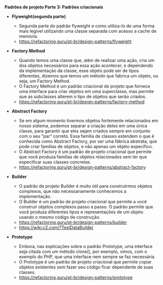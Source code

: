 **Padrões de projeto Parte 3: Padrões criacionais**

 - **Flyweight(segunda parte)**
    - Segunda parte do padrão flyweight e como utiliza-lo de uma forma mais legível utilizando uma classe separada com acesso a cache de memória.
    - https://refactoring.guru/pt-br/design-patterns/flyweight

 - **Factory Method**
    - Quando temos uma classe que, além de realizar uma ação, cria um dos objetos necessários para essa ação acontecer, e dependendo da implementação da classe, esse objeto pode ser de tipos diferentes, dizemos que temos um método que fabrica um objeto, ou seja, um Factory Method.
    - O Factory Method é um padrão criacional de projeto que fornece uma interface para criar objetos em uma superclasse, mas permite que as subclasses alterem o tipo de objetos que serão criados.
     - https://refactoring.guru/pt-br/design-patterns/factory-method

 - **Abstract Factory**
    - Se em algum momento tivermos objetos fortemente relacionados em nosso sistema, podemos separar a criação deles em uma única classe, para garantir que eles sejam criados sempre em conjunto com o seu "par" correto. Essa família de classes estendem o que é conhecida como Abstract Factory, por ser uma fábrica abstrata, que pode criar famílias de objetos, e não apenas um objeto específico.
    - O Abstract Factory é um padrão de projeto criacional que permite que você produza famílias de objetos relacionados sem ter que especificar suas classes concretas.
    - https://refactoring.guru/pt-br/design-patterns/abstract-factory

 - **Builder**
    - O padrão de projeto Builder é muito útil para construirmos objetos complexos, que não necessariamente conhecemos a implementação.
    - O Builder é um padrão de projeto criacional que permite a você construir objetos complexos passo a passo. O padrão permite que você produza diferentes tipos e representações de um objeto usando o mesmo código de construção.
    - https://refactoring.guru/pt-br/design-patterns/builder
    - https://wiki.c2.com/?TestDataBuilder

 - **Prototype**
    - Embora, nas explicações sobre o padrão Prototype, uma interface seja citada com um método clone(), por exemplo, vimos, com o exemplo do PHP, que uma interface nem sempre se faz necessária.
    - O Prototype é um padrão de projeto criacional que permite copiar objetos existentes sem fazer seu código ficar dependente de suas classes.
    - https://refactoring.guru/pt-br/design-patterns/prototype

